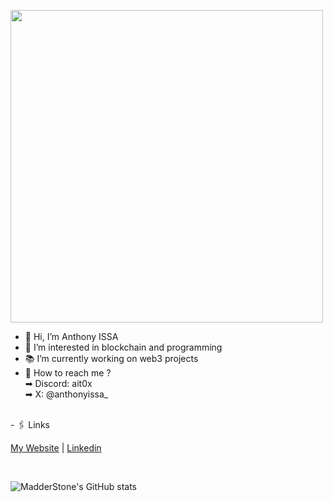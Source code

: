 
<img src="https://mir-s3-cdn-cf.behance.net/project_modules/max_1200/9bc27292880429.5e569ff84e4d0.gif" height="500px"></img>

- 👋 Hi, I’m Anthony ISSA
- 👀 I’m interested in blockchain and programming
- 📚 I’m currently working on web3 projects
- 📩 How to reach me ?<br>
    ➡ Discord: ait0x <br>
    ➡ X: @anthonyissa_
 <br>
- 🖇️ Links

[My Website](https://www.anthony-issa.com/) | 
[Linkedin](https://www.linkedin.com/in/anthony-issa-0081a11bb/)

<br>

![MadderStone's GitHub stats](https://github-readme-stats.vercel.app/api?username=anthonyissa&show_icons=true&theme=jolly) 
<!---
MadderStone/MadderStone is a ✨ special ✨ repository because its `README.md` (this file) appears on your GitHub profile.
You can click the Preview link to take a look at your changes.
--->
